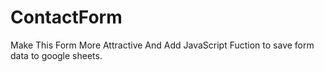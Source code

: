 # ContactForm
Make This Form More Attractive And Add JavaScript Fuction to save form data to google sheets.
